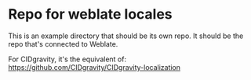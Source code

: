 # Repo for weblate locales

This is an example directory that should be its own repo. It should be the repo that's connected to Weblate.

For CIDgravity, it's the equivalent of: https://github.com/CIDgravity/CIDgravity-localization
